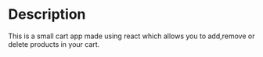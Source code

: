 # Description
This is a small cart app made using react which allows you to add,remove or delete products in your cart.
